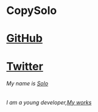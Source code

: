 # CopySolo <h1>
### <h1>[GitHub](https://github.com/copysolo)
#### <h1>[Twitter](https://twitter.com/solomd1x)  
###### My name is [Solo](https://www.copysolo.fr) <h6> I am a young developer,[My works](https://www.copysolo.fr/index.php/articles/)


